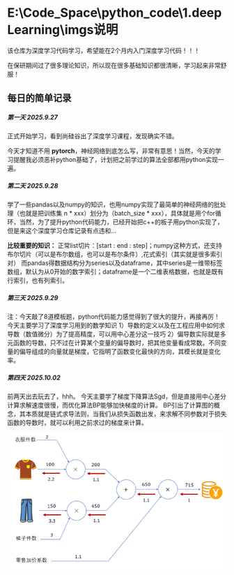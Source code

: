 # E:\Code_Space\python_code\1.deepLearning\imgs说明

该仓库为深度学习代码学习，希望能在2个月内入门深度学习代码！！！

在保研期间过了很多理论知识，所以现在很多基础知识都很清晰，学习起来非常舒服！

## 每日的简单记录

##### 第一天 2025.9.27

正式开始学习，看到尚硅谷出了深度学习课程，发现确实不错。

今天才知道不用 **pytorch**，神经网络到底怎么写，非常有意思！当然，今天的学习提醒我必须恶补python基础了，计划把之前学过的算法全部都用python实现一遍。


##### 第二天 2025.9.28 

学了一些pandas以及numpy的知识，也用numpy实现了最简单的神经网络的批处理（也就是把训练集 n * xxx）划分为（batch_size * xxx），具体就是用个for循环，当然，为了提升python代码能力，已经开始把c++的板子用python实现了，但是来这个深度学习仓库记录有点违和...

**比较重要的知识：**
正常list切片：[start : end : step]；numpy这种方式，还支持布尔切片（可以是布尔数组，也可以是布尔条件）,花式索引（其实就是很多索引对）
而pandas得数据结构分为series以及dataframe，其中series是一维带标签数组，默认为从0开始的数字索引；dataframe是一个二维表格数据，也就是既有行索引，也有列索引。

##### 第三天 2025.9.29
注：今天敲了8道模板题，python代码能力感觉得到了很大的提升，再接再厉！
今天主要学习了深度学习用到的数学知识
1）导数的定义以及在工程应用中如何求导数（数值微分）为了提高精度，可以用中心差分这一技巧
2）偏导数实际就是多元函数的导数，只不过在计算某个变量的偏导数时，把其他变量看成常数。不同变量的偏导组成的向量就是梯度，它指明了函数变化最快的方向，其模长就是变化率。

##### 第四天 2025.10.02
前两天出去玩去了，hhh。
今天主要学了梯度下降算法Sgd，但是直接用中心差分计算求解速度很慢，而优化算法BP能够加快梯度的计算。
BP引出了计算图的概念，其本质就是链式求导法则，当我们从损失函数出发，来求解不同参数对于损失函数的导数时，就可以利用之前求过的梯度来计算。

![](./imgs/1.png)